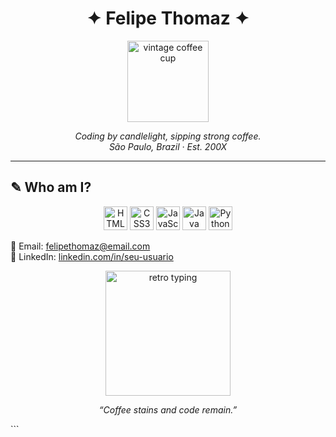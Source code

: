 <h1 align="center">✦ Felipe Thomaz ✦</h1>

<p align="center">
  <img src="https://i.imgur.com/PoH6pFe.png" width="130" alt="vintage coffee cup"/>
</p>

<p align="center"><i>
Coding by candlelight, sipping strong coffee.<br>
São Paulo, Brazil · Est. 200X
</i></p>

---

## ✎ Who am I?

<p align="center"> <img src="https://cdn.jsdelivr.net/gh/devicons/devicon/icons/html5/html5-original.svg" width="38" title="HTML5"/> <img src="https://cdn.jsdelivr.net/gh/devicons/devicon/icons/css3/css3-original.svg" width="38" title="CSS3"/> <img src="https://cdn.jsdelivr.net/gh/devicons/devicon/icons/javascript/javascript-original.svg" width="38" title="JavaScript"/> <img src="https://cdn.jsdelivr.net/gh/devicons/devicon/icons/java/java-original.svg" width="38" title="Java"/> <img src="https://cdn.jsdelivr.net/gh/devicons/devicon/icons/python/python-original.svg" width="38" title="Python"/> </p>

📧 Email: felipethomaz@email.com  
🔗 LinkedIn: [linkedin.com/in/seu-usuario](https://linkedin.com/in/seu-usuario)
<p align="center"> <img src="https://64.media.tumblr.com/1ae4b5eab23b7e80ea2dd0641b8d5ffb/tumblr_ph8wbgvPwe1x9zvi0o1_500.gifv" width="200" alt="retro typing"/> </p> <p align="center"><i>“Coffee stains and code remain.”</i></p> ```
